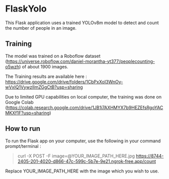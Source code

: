 # FlaskYolo
This Flask application uses a trained YOLOv8m model to detect and count the number of people in an image. 
## Training
The model was trained on a Roboflow dataset (https://universe.roboflow.com/daniel-morantha-yt377/peoplecounting-o5wzh) of about 1900 images.

The Training results are available here : https://drive.google.com/drive/folders/1CbPxXoI3WnOy-wVxIQ1VywzIImZGgCtB?usp=sharing

Due to limited GPU capabilities on local computer, the training was done on Google Colab (https://colab.research.google.com/drive/1JB1i7AXHMYX7b9HEZEfsRgoYACMKXf1F?usp=sharing)

## How to run

To run the Flask app on your computer, use the following in your command prompt/terminal :

> curl -X POST -F image=@YOUR_IMAGE_PATH_HERE.jpg https://8744-2405-201-4020-d866-47c-599c-5b7e-9e21.ngrok-free.app/count

 Replace YOUR_IMAGE_PATH_HERE with the image which you wish to use.
 

